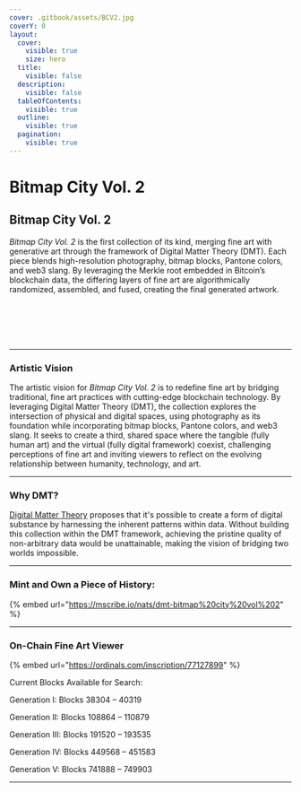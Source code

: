 ```yaml
---
cover: .gitbook/assets/BCV2.jpg
coverY: 0
layout:
  cover:
    visible: true
    size: hero
  title:
    visible: false
  description:
    visible: false
  tableOfContents:
    visible: true
  outline:
    visible: true
  pagination:
    visible: true
---
```


# Bitmap City Vol. 2

## Bitmap City Vol. 2

_Bitmap City Vol. 2_ is the first collection of its kind, merging fine art with generative art through the framework of Digital Matter Theory (DMT). Each piece blends high-resolution photography, bitmap blocks, Pantone colors, and web3 slang. By leveraging the Merkle root embedded in Bitcoin’s blockchain data, the differing layers of fine art are algorithmically randomized, assembled, and fused, creating the final generated artwork.

<div><figure><img src=".gitbook/assets/3.jpg" alt=""><figcaption></figcaption></figure> <figure><img src=".gitbook/assets/8.jpg" alt=""><figcaption></figcaption></figure> <figure><img src=".gitbook/assets/11.jpg" alt=""><figcaption></figcaption></figure> <figure><img src=".gitbook/assets/12.jpg" alt=""><figcaption></figcaption></figure> <figure><img src=".gitbook/assets/Solid Color 2.jpg" alt=""><figcaption></figcaption></figure> <figure><img src=".gitbook/assets/ALPHA.jpg" alt=""><figcaption></figcaption></figure></div>

***

### Artistic Vision

The artistic vision for _Bitmap City Vol. 2_ is to redefine fine art by bridging traditional, fine art practices with cutting-edge blockchain technology. By leveraging Digital Matter Theory (DMT), the collection explores the intersection of physical and digital spaces, using photography as its foundation while incorporating bitmap blocks, Pantone colors, and web3 slang. It seeks to create a third, shared space where the tangible (fully human art) and the virtual (fully digital framework) coexist, challenging perceptions of fine art and inviting viewers to reflect on the evolving relationship between humanity, technology, and art.

***

### Why DMT?&#x20;

[Digital Matter Theory](https://digital-matter-theory.gitbook.io/digital-matter-theory) proposes that it's possible to create a form of digital substance by harnessing the inherent patterns within data. Without building this collection within the DMT framework, achieving the pristine quality of non-arbitrary data would be unattainable, making the vision of bridging two worlds impossible.&#x20;

***

### Mint and Own a Piece of History:

{% embed url="https://mscribe.io/nats/dmt-bitmap%20city%20vol%202" %}

***

### On-Chain Fine Art Viewer

{% embed url="https://ordinals.com/inscription/77127899" %}

Current Blocks Available for Search:

Generation I: Blocks 38304 – 40319&#x20;

Generation II: Blocks 108864 – 110879&#x20;

Generation III: Blocks 191520 – 193535&#x20;

Generation IV: Blocks 449568 – 451583&#x20;

Generation V: Blocks 741888 – 749903

***
